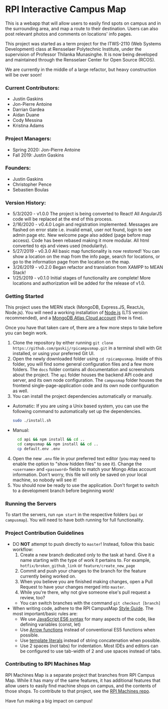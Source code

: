 # RPI Interactive Campus Map #


This is a webapp that will allow users to easily find spots on campus and in the surrounding area, and map a route to their destination. Users can also post relevant photos and comments on locations' info pages.

This project was started as a term project for the ITWS-2110 (Web Systems Development) class at Rensselaer Polytechnic Institute, under the supervision of Professor Thilanka Munasinghe. It is now being developed and maintained through the Rensselaer Center for Open Source (RCOS).

We are currently in the middle of a large refactor, but heavy construction will be over soon!

### Current Contributors:
* Justin Gaskins
* Jon-Pierre Antoine
* Darrian Gardea
* Aidan Duane		
* Cody Messina
* Kristina Adams      

### Project Managers:
* Spring 2020: Jon-Pierre Antoine
* Fall 2019: Justin Gaskins

### Founders:
* Justin Gaskins
* Christopher Pence
* Sebastien Boulas

### Version History:
* 5/3/2020 - v1.0.0 The project is being converted to React! All AngularJS code will be replaced at the end of this process.
* 2/16/2020 - v0.4.0 Login and registration implemented. Messages are flashed on error state i.e. invalid email,
user not found, login to see admin page etc. New welcome page also added (page before map access). Code has been rebased making it more modular. All html converted to ejs and views used (modularity).
* 5/27/2019 - v0.3.0 All basic map functionality is now restored! You can show a location on the map from the info page, search for locations, or go to the information page from the location on the map.
* 3/26/2019 - v0.2.0 Began refactor and translation from XAMPP to MEAN Stack!
* 1/25/2019 - v0.1.0 Initial stages of functionality are complete! More locations and authorization will be added for the release of v1.0.

### Getting Started
This project uses the MERN stack (MongoDB, Express.JS, ReactJs, Node.js). You will need a working installation of [Node.js](https://nodejs.org/en/) (LTS version recommended), and a [MongoDB Atlas Cloud account](https://www.mongodb.com/cloud/atlas) (free is fine).

Once you have that taken care of, there are a few more steps to take before you can begin work.
1. Clone the repository by either running `git clone https://github.com/gaskij/rpicampusmap.git` in a terminal shell with Git installed, or using your preferred Git UI.
2. Open the newly downloaded folder using `cd rpicampusmap`. Inside of this folder, you will find some general configuration files and a few more folders. The `docs` folder contains all documentation and screenshots about the project. The `api` folder houses the backend API code and server, and its own node configuration. The `campusmap` folder houses the frontend single-page-application code and its own node configuration as well.
3. You can install the project dependencies automatically or manually.
  - Automatic:
    If you are using a Unix based system, you can use the following command to automatically set up the dependencies.
    ```bash
    sudo ./install.sh
    ```
  - Manual:
    ```bash
      cd api && npm install && cd ..
      cd campusmap && npm install && cd ..
      cp default.env .env
    ```
4. Open the new `.env` file in your preferred text editor (you may need to enable the option to "show hidden files" to see it). Change the `<username>` and `<password>` fields to match your Mongo Atlas account information. Don't worry, this file will only be saved on your local machine, so nobody will see it!
5. You should now be ready to use the application. Don't forget to switch to a development branch before beginning work!

### Running the Servers
To start the servers, run `npm start` in the respective folders (`api` or `campusmap`). You will need to have both running for full functionality.

### Project Contribution Guidelines
* DO **NOT** attempt to push directly to `master`! Instead, follow this basic workflow:
  1. Create a new branch dedicated only to the task at hand. Give it a name starting with the type of work it pertains to. For example, `hotfix/broken_github_link` or `feature/create_new_page`
  2. Commit and push your changes to the branch for the feature currently being worked on.
  3. When you believe you are finished making changes, open a Pull Request to have your changes merged into `master`.
  4. While you're there, why not give someone else's pull request a review, too?
  * You can switch branches with the command `git checkout [branch]`
* When writing code, adhere to the RPI CampusMap [Style Guide](https://github.com/gaskij/rpicampusmap/wiki/Style-Guide). The most important/basic rules are:
  * We use [JavaScript ES6 syntax](https://www.freecodecamp.org/news/write-less-do-more-with-javascript-es6-5fd4a8e50ee2/) for many aspects of the code, like defining variables (const, let)
  * Use [Arrow functions](https://javascript.info/arrow-functions-basics) instead of conventional ES5 functions when possible.
  * Use [template literals](https://developer.mozilla.org/en-US/docs/Web/JavaScript/Reference/Template_literals) instead of string concatenation when possible.
  * Use 2 spaces (not tabs) for indentation. Most IDEs and editors can be configured to use tab-width of 2 and use spaces instead of tabs.

### Contributing to RPI Machines Map
RPI Machines Map is a separate project that branches from RPI Campus Map. While it has many of the same features, it has additional features that allow users to easily find machine shops on campus, and the contents of those shops. To contribute to that project, see the [RPI Machines repo](https://github.com/gwild37/RPI-Machines).

Have fun making a big impact on campus!
